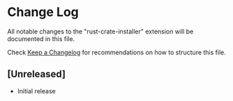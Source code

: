 # Change Log

All notable changes to the "rust-crate-installer" extension will be documented in this file.

Check [Keep a Changelog](http://keepachangelog.com/) for recommendations on how to structure this file.

## [Unreleased]

- Initial release